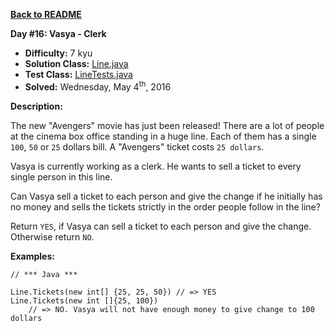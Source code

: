 <a href=https://github.com/michaelwm/KataDay><b>Back to README</b><a>

<b>Day #16: Vasya - Clerk</b>

* <b>Difficulty:</b> 7 kyu
* <b>Solution Class:</b> [Line.java](Line.java)
* <b>Test Class:</b> [LineTests.java](LineTests.java)
* <b>Solved:</b> Wednesday, May 4<sup>th</sup>, 2016

<b>Description:</b>

The new "Avengers" movie has just been released! There are a lot of people at the cinema box office standing in a huge line. Each of them has a single <code>100</code>, <code>50</code> or <code>25</code> dollars bill. A "Avengers" ticket costs <code>25 dollars</code>.

Vasya is currently working as a clerk. He wants to sell a ticket to every single person in this line.

Can Vasya sell a ticket to each person and give the change if he initially has no money and sells the tickets strictly in the order people follow in the line?

Return <code>YES</code>, if Vasya can sell a ticket to each person and give the change. Otherwise return <code>NO</code>.

<b>Examples:</b>

<pre><code>// *** Java ***

Line.Tickets(new int[] {25, 25, 50}) // => YES
Line.Tickets(new int []{25, 100})
    // => NO. Vasya will not have enough money to give change to 100 dollars</code></pre>